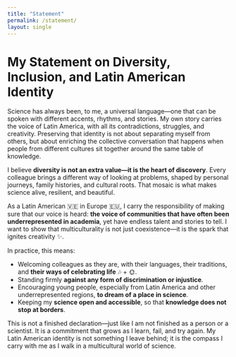 ```yaml
---
title: "Statement"
permalink: /statement/
layout: single
---
```


# My Statement on Diversity, Inclusion, and Latin American Identity 

Science has always been, to me, a universal language—one that can be spoken with different accents, rhythms, and stories. My own story carries the voice of Latin America, with all its contradictions, struggles, and creativity. Preserving that identity is not about separating myself from others, but about enriching the collective conversation that happens when people from different cultures sit together around the same table of knowledge.

I believe **diversity is not an extra value—it is the heart of discovery**. Every colleague brings a different way of looking at problems, shaped by personal journeys, family histories, and cultural roots. That mosaic is what makes science alive, resilient, and beautiful.

As a  Latin American 🇻🇪 in Europe 🇪🇺, I carry the responsibility of making sure that our voice is heard: **the voice of communities that have often been underrepresented in academia**, yet have endless talent and stories to tell. I want to show that multiculturality is not just coexistence—it is the spark that ignites creativity ✨.

In practice, this means:
- Welcoming colleagues as they are, with their languages, their traditions, and **their ways of celebrating life** 🎶 + 🌞.
- Standing firmly **against any form of discrimination or injustice**.
- Encouraging young people, especially from Latin America and other underrepresented regions, **to dream of a place in science**.
- Keeping my **science open and accessible**, so that **knowledge does not stop at borders**.

This is not a finished declaration—just like I am not finished as a person or a scientist. It is a commitment that grows as I learn, fail, and try again. My Latin American identity is not something I leave behind; it is the compass I carry with me as I walk in a multicultural world of science.
